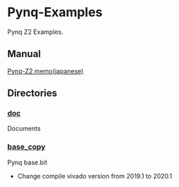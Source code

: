 # Pynq-Examples
Pynq Z2 Examples.

## Manual
[Pynq-Z2 memo(japanese)](./doc/Pynq-Z2.md)

## Directories
### [doc](./doc/)
Documents

###  [base_copy](./base_copy/)
Pynq base.bit
- Change compile vivado version from 2019.1 to 2020.1
